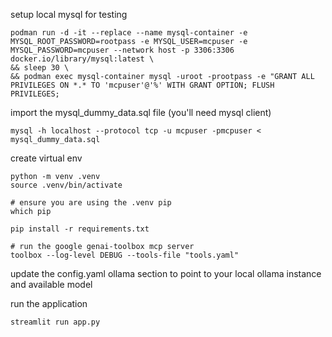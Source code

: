 setup local mysql for testing

```shell
podman run -d -it --replace --name mysql-container -e MYSQL_ROOT_PASSWORD=rootpass -e MYSQL_USER=mcpuser -e MYSQL_PASSWORD=mcpuser --network host -p 3306:3306 docker.io/library/mysql:latest \
&& sleep 30 \
&& podman exec mysql-container mysql -uroot -prootpass -e "GRANT ALL PRIVILEGES ON *.* TO 'mcpuser'@'%' WITH GRANT OPTION; FLUSH PRIVILEGES;
```

import the mysql_dummy_data.sql file (you'll need mysql client)
```shell
mysql -h localhost --protocol tcp -u mcpuser -pmcpuser < mysql_dummy_data.sql
```

create virtual env
```shell
python -m venv .venv
source .venv/bin/activate

# ensure you are using the .venv pip
which pip

pip install -r requirements.txt
```

```shell
# run the google genai-toolbox mcp server
toolbox --log-level DEBUG --tools-file "tools.yaml"
```

update the config.yaml ollama section to point to your local ollama instance and available model

run the application
```shell
streamlit run app.py
```